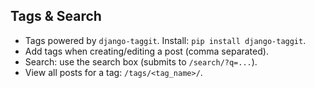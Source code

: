 ## Tags & Search

- Tags powered by `django-taggit`. Install: `pip install django-taggit`.
- Add tags when creating/editing a post (comma separated).
- Search: use the search box (submits to `/search/?q=...`).
- View all posts for a tag: `/tags/<tag_name>/`.
